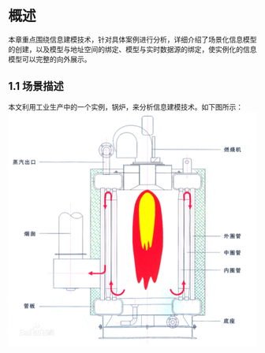 # 概述
本章重点围绕信息建模技术，针对具体案例进行分析，详细介绍了场景化信息模型的创建，以及模型与地址空间的绑定、模型与实时数据源的绑定，使实例化的信息模型可以完整的向外展示。

## 1.1 场景描述
本文利用工业生产中的一个实例，锅炉，来分析信息建模技术。如下图所示：![enter image description here](https://github.com/AIxWALL/books/blob/master/Images/Boiler.jpg)
<!--stackedit_data:
eyJoaXN0b3J5IjpbLTE0MjMyMDc0MDMsLTg5MjEzNDc0OCwzOT
AxNTQyMywtMjM0OTM0NDc3LC0yMDg4NzQ2NjEyXX0=
-->